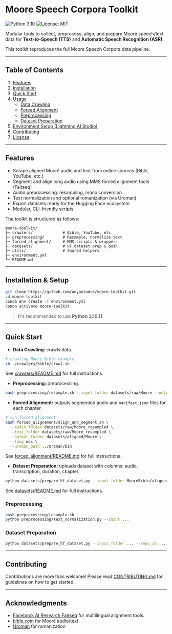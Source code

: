# Moore Speech Corpora Toolkit
[![Python 3.10](https://img.shields.io/badge/python-3.10-blue)](https://www.python.org/downloads/release/python-3100/)
[![License: MIT](https://img.shields.io/badge/license-MIT-green)](LICENSE)

Modular tools to collect, preprocess, align, and prepare Mooré speech/text data for **Text-to-Speech (TTS)** and **Automatic Speech Recognition (ASR)**.

This toolkit reproduces the full Moore Speech Corpora data pipeline.

---

## Table of Contents

1. [Features](#features)  
2. [Installation](#installation)  
3. [Quick Start](#quick-start)  
4. [Usage](#usage)  
   - [Data Crawling](#data-crawling)  
   - [Forced Alignment](#forced-alignment)  
   - [Preprocessing](#preprocessing)  
   - [Dataset Preparation](#dataset-preparation)  
5. [Environment Setup (Lightning AI Studio)](#environment-setup-lightning-ai-studio)  
6. [Contributing](#contributing)  
7. [License](#license)


---

## Features

- Scrape aligned Mooré audio and text from online sources (Bible, YouTube, etc.)
- Segment and align long audio using MMS forced alignment tools (Fairseq)
- Audio preprocessing: resampling, mono conversion
- Text normalization and optional romanization (via Uroman)
- Export datasets ready for the Hugging Face ecosystem
- Modular, CLI-friendly scripts

The toolkit is structured as follows:
```text
moore-toolkit/
├─ crawlers/             # Bible, YouTube, etc.
├─ preprocessing/        # Resample, normalize text
├─ forced_alignment/     # MMS scripts & wrappers
├─ datasets/             # HF dataset prep & push
├─ utils/                # Shared helpers
├─ environment.yml
└─ README.md
```
---


## Installation & Setup
```bash
git clone https://github.com/anyantudre/moore-toolkit.git
cd moore-toolkit
conda env create -f environment.yml
conda activate moore-toolkit
```

> It's recommended to use **Python 3.10.11**

---

## Quick Start

- **Data Crawling:** crawls data.  
```bash
# crawling Moore Bible example
sh ./crawlers/bible/crawl.sh
```
See [crawlers/README.md](crawlers/README.md) for full instructions.

- **Preprocessing:** preprocessing.
```bash
bash preprocessing/resample.sh --input_folder datasets/raw/Moore --output_folder datasets/raw/Moore_resampled
```

- **Forced Alignment:** outputs segmented audio and `manifest.json` files for each chapter.  
```bash
# run forced alignment
bash forced_alignement/align_and_segment.sh \
  --audio_folder datasets/raw/Moore_resampled \
  --text_folder datasets/raw/Moore_resampled \
  --output_folder datasets/aligned/Moore \
  --lang mos \
  --uroman_path ../uroman/bin
```
See [forced_alignment/README.md](forced_alignment/README.md) for full instructions.

- **Dataset Preparation:** uploads dataset with columns: audio, transcription, duration, chapter.
```bash
python datasets/prepare_hf_dataset.py --input_folder MooreBible/aligned/Moore --repo_id anyantudre/moore-asr-dataset --hf_token hf_xxxx
```
See [datasets/README.md](datasets/README.md) for full instructions.



### Preprocessing
```bash
bash preprocessing/resample.sh
python preprocessing/text_normalization.py --input ...
```

### Dataset Preparation
```bash
python datasets/prepare_hf_dataset.py --input_folder ... --repo_id ...
```

---

## Contributing
Contributions are more than welcome! Please read [CONTRIBUTING.md](CONTRIBUTING.md) for guidelines on how to get started.

---

## Acknowledgments
* [Facebook AI Research Fairseq](https://github.com/facebookresearch/fairseq/) for multilingual alignment tools.
* [bible.com](https://www.bible.com/) for Mooré audio/text
* [Uroman](https://github.com/isi-nlp/uroman) for romanization